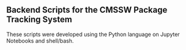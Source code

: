 ## Backend Scripts for the CMSSW Package Tracking System ##
These scripts were developed using the Python language on Jupyter Notebooks and shell/bash. 